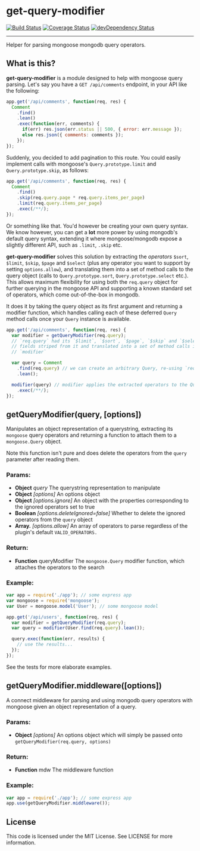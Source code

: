 get-query-modifier
==================
[![Build Status](https://travis-ci.org/yamadapc/get-query-modifier.svg?branch=master)](https://travis-ci.org/yamadapc/get-query-modifier)
[![Coverage Status](https://coveralls.io/repos/yamadapc/get-query-modifier/badge.png)](https://coveralls.io/r/yamadapc/get-query-modifier)
[![devDependency Status](https://david-dm.org/yamadapc/get-query-modifier/dev-status.svg)](https://david-dm.org/yamadapc/get-query-modifier#info=devDependencies)

- - -

Helper for parsing mongoose mongodb query operators.

## What is this?

**get-query-modifier** is a module designed to help with mongoose query parsing.
Let's say you have a `GET /api/comments` endpoint, in your API like the
following:

```javascript
app.get('/api/comments', function(req, res) {
  Comment
    .find()
    .lean()
    .exec(function(err, comments) {
      if(err) res.json(err.status || 500, { error: err.message });
      else res.json({ comments: comments });
    });
});
```

Suddenly, you decided to add pagination to this route. You could easily
implement calls with mongoose's `Query.prototype.limit` and
`Query.prototype.skip`, as follows:

```javascript
app.get('/api/comments', function(req, res) {
  Comment
    .find()
    .skip(req.query.page * req.query.items_per_page)
    .limit(req.query.items_per_page)
    .exec(/**/);
});
```

Or something like that. You'd however be creating your own query syntax. We know
however, you can get a **lot** more power by using mongodb's default query
syntax, extending it where mongoose/mongodb expose a slightly different API,
such as `.limit`, `.skip` etc.

**get-query-modifier** solves this solution by extracting the _operators_
`$sort`, `$limit`, `$skip`, `$page` and `$select` (plus any operator you want to
support by setting `options.allow`), and translating them into a set of method
calls to the query object (calls to `Query.prototype.sort`,
`Query.prototype.select` etc.). This allows maximum flexibility for using both
the `req.query` object for further querying in the mongoose API and supporting a
known standard set of operators, which come out-of-the-box in mongodb.

It does it by taking the query object as its first argument and returning a
modifier function, which handles calling each of these deferred `Query` method
calls once your `Query` instance is available.

```javascript
app.get('/api/comments', function(req, res) {
  var modifier = getQueryModifier(req.query);
  // `req.query` had its `$limit`, `$sort`, `$page`, `$skip` and `$select`
  // fields striped from it and translated into a set of method calls in
  // `modifier`

  var query = Comment
    .find(req.query) // we can create an arbitrary Query, re-using `req.query`
    .lean();

  modifier(query) // modifier applies the extracted operators to the Query
    .exec(/**/);
});
```

## getQueryModifier(query, [options])

Manipulates an object representation of a querystring, extracting its
`mongoose` query operators and returning a function to attach them to a
`mongoose.Query` object.

Note this function isn't pure and does delete the operators from the `query`
parameter after reading them.

### Params:

* **Object** *query* The querystring representation to manipulate
* **Object** *[options]* An options object
* **Object** *[options.ignore]* An object with the properties corresponding to
  the ignored operators set to true
* **Boolean** *[options.deleteIgnored=false]* Whether to delete the ignored
  operators from the `query` object
* **Array.<String>** *[options.allow]* An array of operators to parse regardless
  of the plugin's default `VALID_OPERATORS.`

### Return:

* **Function** queryModifier The `mongoose.Query` modifier function, which
  attaches the operators to the search

### Example:

```javascript
var app = require('./app'); // some express app
var mongoose = require('mongoose');
var User = mongoose.model('User'); // some mongoose model

app.get('/api/users', function(req, res) {
  var modifier = getQueryModifier(req.query);
  var query = modifier(User.find(req.query).lean());

  query.exec(function(err, results) {
    // use the results...
  });
});
```

See the tests for more elaborate examples.

## getQueryModifier.middleware([options])

A connect middleware for parsing and using mongodb query operators with
mongoose given an object representation of a query.

### Params:

* **Object** *[options]* An options object which will simply be passed onto
  `getQueryModifier(req.query, options)`

### Return:

* **Function** mdw The middleware function

### Example:

```javascript
var app = require('./app'); // some express app
app.use(getQueryModifier.middleware());
```

## License

This code is licensed under the MIT License. See LICENSE for more information.
